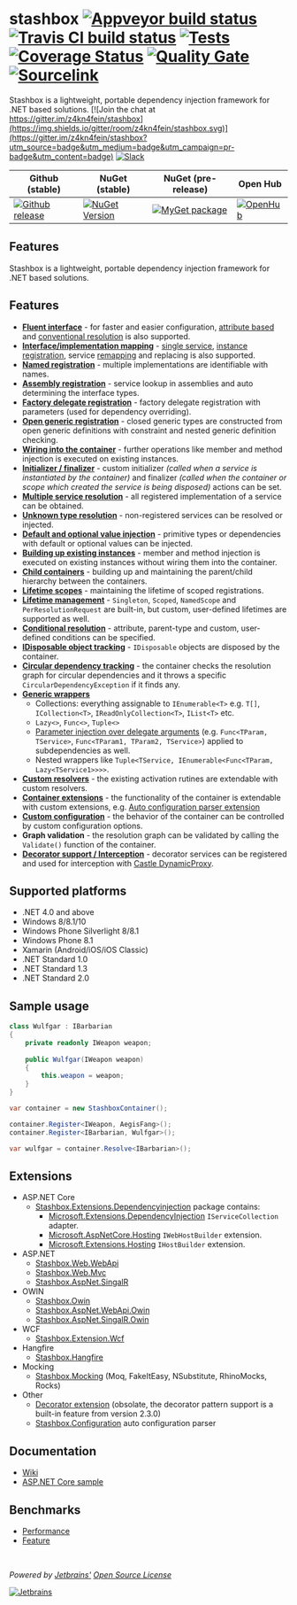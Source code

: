# stashbox [![Appveyor build status](https://img.shields.io/appveyor/ci/pcsajtai/stashbox/master.svg?label=appveyor)](https://ci.appveyor.com/project/pcsajtai/stashbox/branch/master) [![Travis CI build status](https://img.shields.io/travis/z4kn4fein/stashbox/master.svg?label=travis)](https://travis-ci.org/z4kn4fein/stashbox) [![Tests](https://img.shields.io/appveyor/tests/pcsajtai/stashbox-0vuru/master.svg)](https://ci.appveyor.com/project/pcsajtai/stashbox-0vuru/build/tests) [![Coverage Status](https://img.shields.io/codecov/c/github/z4kn4fein/stashbox.svg)](https://codecov.io/gh/z4kn4fein/stashbox) [![Quality Gate](https://sonarcloud.io/api/project_badges/measure?project=stashbox&metric=alert_status)](https://sonarcloud.io/dashboard?id=stashbox) [![Sourcelink](https://img.shields.io/badge/sourcelink-enabled-brightgreen.svg)](https://github.com/dotnet/sourcelink)

Stashbox is a lightweight, portable dependency injection framework for .NET based solutions. [![Join the chat at https://gitter.im/z4kn4fein/stashbox](https://img.shields.io/gitter/room/z4kn4fein/stashbox.svg)](https://gitter.im/z4kn4fein/stashbox?utm_source=badge&utm_medium=badge&utm_campaign=pr-badge&utm_content=badge) [![Slack](https://img.shields.io/badge/chat-on%20slack-orange.svg?style=flat)](https://pcsajtai-dev-slack-in.herokuapp.com/)

Github (stable) | NuGet (stable) | NuGet (pre-release) | Open Hub 
--- | --- | --- | ---
[![Github release](https://img.shields.io/github/release/z4kn4fein/stashbox.svg)](https://github.com/z4kn4fein/stashbox/releases) | [![NuGet Version](https://buildstats.info/nuget/Stashbox)](https://www.nuget.org/packages/Stashbox/) | [![MyGet package](https://img.shields.io/nuget/vpre/Stashbox)](https://www.nuget.org/packages/Stashbox/) | [![OpenHub](https://www.openhub.net/p/stashbox/widgets/project_thin_badge?format=gif)](https://www.openhub.net/p/stashbox)

## Features

Stashbox is a lightweight, portable dependency injection framework for .NET based solutions.

## Features

- **[Fluent interface](https://github.com/z4kn4fein/stashbox/wiki/Fluent-registration-api)** - for faster and easier configuration, [attribute based](https://github.com/z4kn4fein/stashbox/wiki/Resolution-by-attributes) and [conventional resolution](https://github.com/z4kn4fein/stashbox/wiki/Conventional-resolution) is also supported.
 - **[Interface/implementation mapping](https://github.com/z4kn4fein/stashbox/wiki/Service-registration)** - [single service](https://github.com/z4kn4fein/stashbox/wiki/Service-registration#standard), [instance registration](https://github.com/z4kn4fein/stashbox/wiki/Service-registration#instance), service [remapping](https://github.com/z4kn4fein/stashbox/wiki/Service-registration#remap) and replacing is also supported.
 - **[Named registration](https://github.com/z4kn4fein/stashbox/wiki/Service-registration#named)** - multiple implementations are identifiable with names.
 - **[Assembly registration](https://github.com/z4kn4fein/stashbox/wiki/Assembly-registration)** - service lookup in assemblies and auto determining the interface types.
 - **[Factory delegate registration](https://github.com/z4kn4fein/stashbox/wiki/Factory-registration)** - factory delegate registration with parameters (used for dependency overriding). 
 - **[Open generic registration](https://github.com/z4kn4fein/stashbox/wiki/Generics)** - closed generic types are constructed from open generic definitions with constraint and nested generic definition checking.
 - **[Wiring into the container](https://github.com/z4kn4fein/stashbox/wiki/Service-registration#wireup)** - further operations like member and method injection is executed on existing instances.
 - **[Initializer / finalizer](https://github.com/z4kn4fein/stashbox/wiki/Scopes#cleanup-delegate)** - custom initializer *(called when a service is instantiated by the container)* and finalizer *(called when the container or scope which created the service is being disposed)* actions can be set.
 - **[Multiple service resolution](https://github.com/z4kn4fein/stashbox/wiki/Multi-resolution)** - all registered implementation of a service can be obtained.
 - **[Unknown type resolution](https://github.com/z4kn4fein/stashbox/wiki/Container-configuration#options-available)** - non-registered services can be resolved or injected.
 - **[Default and optional value injection](https://github.com/z4kn4fein/stashbox/wiki/Container-configuration#options-available)** - primitive types or dependencies with default or optional values can be injected.
 - **[Building up existing instances](https://github.com/z4kn4fein/stashbox/wiki/Service-resolution#buildup)** - member and method injection is executed on existing instances without wiring them into the container.
 - **[Child containers](https://github.com/z4kn4fein/stashbox/wiki/Scopes#child-scopes)** - building up and maintaining the parent/child hierarchy between the containers.
 - **[Lifetime scopes](https://github.com/z4kn4fein/stashbox/wiki/Scopes#lifetime-scope)** - maintaining the lifetime of scoped registrations.
 - **[Lifetime management](https://github.com/z4kn4fein/stashbox/wiki/Lifetimes)** - `Singleton`, `Scoped`, `NamedScope` and `PerResolutionRequest` are built-in, but custom, user-defined lifetimes are supported as well.
 - **[Conditional resolution](https://github.com/z4kn4fein/stashbox/wiki/Conditional-resolution)** - attribute, parent-type and custom, user-defined conditions can be specified.
 - **[IDisposable object tracking](https://github.com/z4kn4fein/stashbox/wiki/Scopes#disposal)** - `IDisposable` objects are disposed by the container.
 - **[Circular dependency tracking](https://github.com/z4kn4fein/stashbox/wiki/Container-configuration#options-available)** - the container checks the resolution graph for circular dependencies and it throws a specific `CircularDependencyException` if it finds any.
 - **[Generic wrappers](https://github.com/z4kn4fein/stashbox/wiki/Generic-wrappers)**
     - Collections: everything assignable to `IEnumerable<T>` e.g. `T[]`, `ICollection<T>`, `IReadOnlyCollection<T>`, `IList<T>` etc.
     - `Lazy<>`, `Func<>`, `Tuple<>`
     - [Parameter injection over delegate arguments](https://github.com/z4kn4fein/stashbox/wiki/Delegate-resolution) (e.g. `Func<TParam, TService>`, `Func<TParam1, TParam2, TService>`) applied to subdependencies as well.
     - Nested wrappers like `Tuple<TService, IEnumerable<Func<TParam, Lazy<TService1>>>>`.
 - **[Custom resolvers](https://github.com/z4kn4fein/stashbox/wiki/Resolvers)** - the existing activation rutines are extendable with custom resolvers.
 - **[Container extensions](https://github.com/z4kn4fein/stashbox/wiki/Extensions)** - the functionality of the container is extendable with custom extensions, e.g. [Auto configuration parser extension](https://github.com/z4kn4fein/stashbox-configuration-extension)
 - **[Custom configuration](https://github.com/z4kn4fein/stashbox/wiki/Container-configuration)** - the behavior of the container can be controlled by custom configuration options.
 - **Graph validation** - the resolution graph can be validated by calling the `Validate()` function of the container.
 - **[Decorator support / Interception](https://github.com/z4kn4fein/stashbox/wiki/Decorators)** - decorator services can be registered and used for interception with [Castle DynamicProxy](http://www.castleproject.org/projects/dynamicproxy).

## Supported platforms

 - .NET 4.0 and above
 - Windows 8/8.1/10
 - Windows Phone Silverlight 8/8.1
 - Windows Phone 8.1
 - Xamarin (Android/iOS/iOS Classic)
 - .NET Standard 1.0
 - .NET Standard 1.3
 - .NET Standard 2.0

## Sample usage
```c#
class Wulfgar : IBarbarian
{
    private readonly IWeapon weapon;
    
    public Wulfgar(IWeapon weapon)
    {
        this.weapon = weapon;
    }
}

var container = new StashboxContainer();

container.Register<IWeapon, AegisFang>();
container.Register<IBarbarian, Wulfgar>();

var wulfgar = container.Resolve<IBarbarian>();
```
## Extensions
- ASP.NET Core
    - [Stashbox.Extensions.Dependencyinjection](https://github.com/z4kn4fein/stashbox-extensions-dependencyinjection) package contains:
        - [Microsoft.Extensions.DependencyInjection](https://github.com/aspnet/Extensions/tree/master/src/DependencyInjection) `IServiceCollection` adapter.
        - [Microsoft.AspNetCore.Hosting](https://github.com/aspnet/AspNetCore/tree/master/src/Hosting) `IWebHostBuilder` extension.
        - [Microsoft.Extensions.Hosting](https://github.com/aspnet/Extensions) `IHostBuilder` extension.
- ASP.NET
    - [Stashbox.Web.WebApi](https://github.com/z4kn4fein/stashbox-web-webapi)
    - [Stashbox.Web.Mvc](https://github.com/z4kn4fein/stashbox-web-mvc)
    - [Stashbox.AspNet.SingalR](https://github.com/z4kn4fein/stashbox-signalr)
- OWIN
    - [Stashbox.Owin](https://github.com/z4kn4fein/stashbox-owin)
    - [Stashbox.AspNet.WebApi.Owin](https://github.com/z4kn4fein/stashbox-webapi-owin)
    - [Stashbox.AspNet.SingalR.Owin](https://github.com/z4kn4fein/stashbox-signalr-owin)
- WCF
    - [Stashbox.Extension.Wcf](https://github.com/devworker55/stashbox-extension-wcf)
- Hangfire
    - [Stashbox.Hangfire](https://github.com/z4kn4fein/stashbox-hangfire)
- Mocking
    - [Stashbox.Mocking](https://github.com/z4kn4fein/stashbox-mocking) (Moq, FakeItEasy, NSubstitute, RhinoMocks, Rocks)
- Other
    - [Decorator extension](https://github.com/z4kn4fein/stashbox-decoratorextension) (obsolate, the decorator pattern support is a built-in feature from version 2.3.0)
    - [Stashbox.Configuration](https://github.com/z4kn4fein/stashbox-configuration-extension) auto configuration parser

## Documentation
 - [Wiki](https://github.com/z4kn4fein/stashbox/wiki)
 - [ASP.NET Core sample](https://github.com/z4kn4fein/stashbox-extensions-dependencyinjection/tree/master/sample)
 
## Benchmarks
 - [Performance](https://github.com/danielpalme/IocPerformance)
 - [Feature](http://featuretests.apphb.com/DependencyInjection.html)

<br/>

*Powered by [Jetbrains'](https://www.jetbrains.com) [Open Source License](https://www.jetbrains.com/community/opensource)*

[![Jetbrains](https://cdn.rawgit.com/z4kn4fein/stashbox/master/img/jetbrains.svg)](https://www.jetbrains.com)
